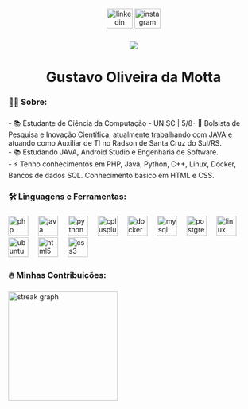 
###

<div align="center">
  <a href="https://www.linkedin.com/in/gustavo-oliveira-da-motta-071442244/" target="_blank">
    <img src="https://raw.githubusercontent.com/maurodesouza/profile-readme-generator/master/src/assets/icons/social/linkedin/default.svg" width="52" height="40" alt="linkedin logo"  />
  </a>
  <a href="https://www.instagram.com/gusstavo_motta/" target="_blank">
    <img src="https://raw.githubusercontent.com/maurodesouza/profile-readme-generator/master/src/assets/icons/social/instagram/default.svg" width="52" height="40" alt="instagram logo"  />
  </a>
</div>

###
<div align="center">
  <img src="https://visitor-badge.laobi.icu/badge?page_id=gusstavomotta.gusstavomotta&"  />
</div>

###

<h1 align="center">Gustavo Oliveira da Motta</h1>

###

<h3 align="left">👩‍💻  Sobre:</h3>

###

<p align="left">- 📚 Estudante de Ciência da Computação - UNISC | 5/8- 🔭 Bolsista de Pesquisa e Inovação Científica, atualmente trabalhando com JAVA e atuando como Auxiliar de TI no Radson de Santa Cruz do Sul/RS.<br>- 📚 Estudando JAVA, Android Studio e  Engenharia de Software.<br>- ⚡ Tenho conhecimentos em PHP, Java, Python, C++, Linux, Docker, Bancos de dados SQL. Conhecimento básico em HTML e CSS.</p>

###

<h3 align="left">🛠 Linguagens e Ferramentas:</h3>

###

<div align="left">
  <img src="https://cdn.jsdelivr.net/gh/devicons/devicon/icons/php/php-original.svg" height="40" alt="php logo"  />
  <img width="12" />
  <img src="https://cdn.jsdelivr.net/gh/devicons/devicon/icons/java/java-original.svg" height="40" alt="java logo"  />
  <img width="12" />
  <img src="https://cdn.jsdelivr.net/gh/devicons/devicon/icons/python/python-original.svg" height="40" alt="python logo"  />
  <img width="12" />
  <img src="https://cdn.jsdelivr.net/gh/devicons/devicon/icons/cplusplus/cplusplus-original.svg" height="40" alt="cplusplus logo"  />
  <img width="12" />
  <img src="https://cdn.jsdelivr.net/gh/devicons/devicon/icons/docker/docker-original.svg" height="40" alt="docker logo"  />
  <img width="12" />
  <img src="https://cdn.jsdelivr.net/gh/devicons/devicon/icons/mysql/mysql-original.svg" height="40" alt="mysql logo"  />
  <img width="12" />
  <img src="https://cdn.jsdelivr.net/gh/devicons/devicon/icons/postgresql/postgresql-original.svg" height="40" alt="postgresql logo"  />
  <img width="12" />
  <img src="https://cdn.jsdelivr.net/gh/devicons/devicon/icons/linux/linux-original.svg" height="40" alt="linux logo"  />
  <img width="12" />
  <img src="https://cdn.jsdelivr.net/gh/devicons/devicon/icons/ubuntu/ubuntu-plain.svg" height="40" alt="ubuntu logo"  />
  <img width="12" />
  <img src="https://cdn.jsdelivr.net/gh/devicons/devicon/icons/html5/html5-original.svg" height="40" alt="html5 logo"  />
  <img width="12" />
  <img src="https://cdn.jsdelivr.net/gh/devicons/devicon/icons/css3/css3-original.svg" height="40" alt="css3 logo"  />
</div>

###

<h3 align="left">🔥  Minhas Contribuições:</h3>

###

<div align="left">
  <img src="https://streak-stats.demolab.com?user=gusstavomotta&locale=en&mode=daily&theme=dark&hide_border=false&border_radius=5&order=3" height="220" alt="streak graph"  />
</div>

###
